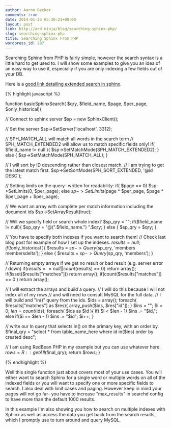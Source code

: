 ```yaml
---
author: Aaron Decker
comments: true
date: 2014-01-23 05:30:21+00:00
layout: post
link: http://ard.ninja/blog/searching-sphinx-php/
slug: searching-sphinx-php
title: Searching Sphinx From PHP
wordpress_id: 287
---
```


Searching Sphinx from PHP is fairly simple, however the search syntax is a little hard to get used to. I will show some examples to give you an idea of an easy way to use it, especially if you are only indexing a few fields out of your DB.

Here is a [good link detailing extended search in sphinx](http://www.sanisoft.com/blog/2011/03/07/extended-query-syntax-in-sphinx-search-engine/).

{% highlight javascript %}

function basicSphinxSearch(
  $qry, $field_name, $page, $per_page, $only_historical){

  // Connect to sphinx server
  $sp = new SphinxClient();

  // Set the server
  $sp->SetServer('localhost', 3312);

  // SPH_MATCH_ALL will match all words in the search term
  // SPH_MATCH_EXTENDED2 will allow us to match specific fields only!
  if( $field_name != null ){
    $sp->SetMatchMode(SPH_MATCH_EXTENDED2);
  } else {
    $sp->SetMatchMode(SPH_MATCH_ALL);
  }

  // I will sort by ID descending rather than closest match.
  // I am trying to get the latest match first.
  $sp->SetSortMode(SPH_SORT_EXTENDED, '@id DESC');

  // Setting limits on the query- written for readability:
  if( $page == 0)
    $sp->SetLimits(0, $per_page);
  else
    $sp->SetLimits($page * $per_page, $page * $per_page + $per_page);

  // We want an array with complete per match information including the document ids
  $sp->SetArrayResult(true);

  // Will we specify field or search whole index?
  $sp_qry = "";
  if($field_name != null){
    $sp_qry = "@(".$field_name.") ".$qry;
  } else {
    $sp_qry = $qry;
  }

  // You have to specify both indexes if you want to search them!
  // Check last blog post for example of how I set up the indexes.
  $results = null;
  if( !$only_historical ){
    $results = $sp->Query($sp_qry, 'members membersdelta');
  } else {
    $results = $sp->Query($sp_qry, 'members');
  }

  // Returning empty arrays if we get no result or bad result (e.g. server error / down)
  if($results == null || count($results) == 0)
    return array();
  if(!isset($results["matches"]))
    return array();
  if(count($results["matches"]) == 0 )
    return array();

  // I will extract the arrays and build a query.
  // I will do this because I will not index all of my rows
  // and will need to consult MySQL for the full data.
  // I will build and "in()" query from the ids.
  $ids = array();
  foreach( $results["matches"] as $res){
    array_push($ids, $res["id"]);
  }
  $ins = "";
  $i = 0;
  $len = count($ids);
  foreach( $ids as $id ){
    if( $i < $len - 1)
      $ins .= "$id,";
    else if($i == $len - 1)
      $ins .= "$id";
    $i++;
  }

  // write our In query that selects in() on the primary key, with an order by.
  $final_qry = "select * from table_name_here where id in($ins) order by created desc";

  // I am using RedBean PHP in my example but you can use whatever here.
  $rows = R::getAll($final_qry);
  return $rows;
}

{% endhighlight %}


Well this single function just about covers most of your use cases. You will either want to search Sphinx for a single word or multiple words on all of the indexed fields or you will want to specify one or more specific fields to search. I also deal with limit cases and paging. However keep in mind your pages will not go far- you have to increase "max_results" in searchd config to have more than the default 1000 results.

In this example I'm also showing you how to search on multiple indexes with Sphinx as well as access the data you get back from the search results, which I promptly use to turn around and query MySQL.  
